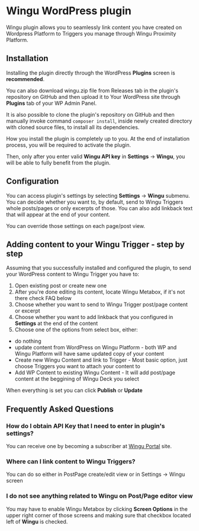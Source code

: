 # Wingu WordPress plugin

Wingu plugin allows you to seamlessly link content you have created on Wordpress Platform to Triggers you manage through Wingu Proximity Platform.

## Installation

Installing the plugin directly through the WordPress **Plugins** screen is **recommended**.

You can also download wingu.zip file from Releases tab in the plugin's repository on GitHub and then upload it to Your WordPress site through **Plugins** tab of your WP Admin Panel.

It is also possible to clone the plugin's repository on GitHub and then manually invoke command `composer install`, inside newly created directory with cloned source files, to install all its dependencies.
 
How you install the plugin is completely up to you. At the end of installation process, you will be required to activate the plugin.

Then, only after you enter valid **Wingu API key** in **Settings** -> **Wingu**, you will be able to fully benefit from the plugin.

## Configuration 
You can access plugin's settings by selecting **Settings** -> **Wingu** submenu.
You can decide whether you want to, by default, send to Wingu Triggers whole posts/pages or only excerpts of those. You can also add linkback text that will appear at the end of your content. 

You can override those settings on each page/post view.

## Adding content to your Wingu Trigger - step by step

Assuming that you successfully installed and configured the plugin, to send your WordPress content to Wingu Trigger you have to:
1. Open existing post or create new one
1. After you're done editing its content, locate Wingu Metabox, if it's not there check FAQ below
1. Choose whether you want to send to Wingu Trigger post/page content or excerpt
1. Choose whether you want to add linkback that you configured in **Settings** at the end of the content
1. Choose one of the options from select box, either:
* do nothing
* update content from WordPress on Wingu Platform - both WP and Wingu Platform will have same updated copy of your content
* Create new Wingu Content and link to Trigger - Most basic option, just choose Triggers you want to attach your content to
* Add WP Content to existing Wingu Content - It will add post/page content at the beggining of Wingu Deck you select

When everything is set you can click **Publish** or **Update**
## Frequently Asked Questions

### How do I obtain API Key that I need to enter in plugin's settings?
You can receive one by becoming a subscriber at [Wingu Portal](https://www.wingu-portal.de/en/register) site.

### Where can I link content to Wingu Triggers?
You can do so either in PostPage create/edit view or in Settings -> Wingu screen

### I do not see anything related to Wingu on Post/Page editor view
You may have to enable Wingu Metabox by clicking **Screen Options** in the upper right corner of those screens and making sure that checkbox located left of **Wingu** is checked.
